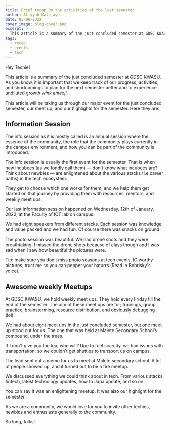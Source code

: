 ```yaml
---
title: Brief recap On the activities of the last semester
author: Aliyyah Kalejaye
date: 05-06-2022
cover_image: blog-cover.png
excerpt: >
  This article is a summary of the just concluded semester at GDSC KWASU.
tags:
  - recap
  - events
  - tech
---
```


Hey Techie!

This article is a summary of the just concluded semester at GDSC KWASU. As you know, it is important that we keep track of our progress, activities, and shortcomings to plan for the next semester better and to experience undiluted growth _wink emeoji_.

This article will be taking us through our major event for the just concluded semester, our meet up, and our highlights for the semester.
Here they are:

## Information Session

The info session as it is mostly called is an annual session where the essence of the community, the role that the community plays currently in the campus environment, and how you can be part of the community is introduced.

The info session is usually the first event for the semester. That is when new incubees (as we fondly call them) &mdash; don't know what incubees are? Think about newbies &mdash; are enlightened about the various stacks (I.e career paths) in the tech ecosystem.

They get to choose which one works for them, and we help them get started on that journey by providing them with resources, mentors, and weekly meet ups.

Our last information session happened on Wednesday, 12th of January, 2022, at the Faculty of ICT lab on campus.

We had eight speakers from different stacks. Each session was knowledge and value packed and we had fun. Of course there was snacks on ground.

The photo session was beautiful. We had drone shots and they were breathtaking. I missed the drone shots because of class though and I was sad when I saw how beautiful the pictures were.

Tip: make sure you don’t miss photo seasons at tech events, IG worthy pictures, trust me so you can pepper your haturrs (Read in Bobrisky's voice).

## Awesome weekly Meetups

At GDSC KWASU, we hold weekly meet ups. They hold every Friday till the end of the semester. The aim of these meet ups are for; trainings, group practice, brainstorming, resource distribution, and obviously debugging (lol).

We had about eight meet ups in the just concluded semester, but one meet up stood out for us. The one that was held at Malete Secondary School’s compound, under the trees.

If I don't give you the tea, who will?
Due to fuel scarcity, we had issues with transportation, so we couldn’t get shuttles to transport us on campus.

The lead sent out a memo for us to meet at Malete secondary school. A lot of people showed up, and it turned out to be a fire meetup.

We discussed everything we could think about in tech. From various stacks, fintech, latest technology updates, how to Japa update, and so on.

You can say it was an enlightening meetup. It was also our highlight for the semester.

As we are a community, we would love for you to invite other techies, newbies and enthusiasts generally to the community.

So long, folks!

